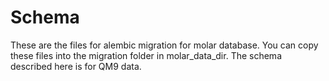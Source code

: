 # Schema

These are the files for alembic migration for molar database. You can copy these files into the migration folder in molar_data_dir. The schema described here is for QM9 data.
